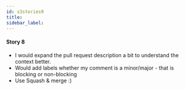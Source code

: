 ```yaml
---
id: s3stories9
title:
sidebar_label:
---
```


#### Story 8

- I would expand the pull request description a bit to understand the context better.
- Would add labels whether my comment is a minor/major - that is blocking or non-blocking
- Use Squash & merge :)